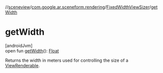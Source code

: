 //[sceneview](../../../index.md)/[com.google.ar.sceneform.rendering](../index.md)/[FixedWidthViewSizer](index.md)/[getWidth](get-width.md)

# getWidth

[androidJvm]\
open fun [getWidth](get-width.md)(): [Float](https://kotlinlang.org/api/latest/jvm/stdlib/kotlin/-float/index.html)

Returns the width in meters used for controlling the size of a [ViewRenderable](../-view-renderable/index.md).
